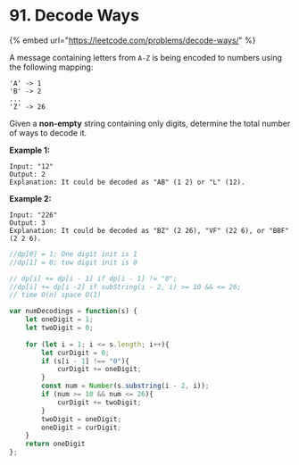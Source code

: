 # 91. Decode Ways

{% embed url="https://leetcode.com/problems/decode-ways/" %}



A message containing letters from `A-Z` is being encoded to numbers using the following mapping:

```text
'A' -> 1
'B' -> 2
...
'Z' -> 26
```

Given a **non-empty** string containing only digits, determine the total number of ways to decode it.

**Example 1:**

```text
Input: "12"
Output: 2
Explanation: It could be decoded as "AB" (1 2) or "L" (12).
```

**Example 2:**

```text
Input: "226"
Output: 3
Explanation: It could be decoded as "BZ" (2 26), "VF" (22 6), or "BBF" (2 2 6).

```

```javascript
//dp[0] = 1; One digit init is 1
//dp[1] = 0; tow digit init is 0

// dp[i] += dp[i - 1] if dp[i - 1] != "0";
//dp[i] += dp[i -2] if subString(i - 2, i) >= 10 && <= 26;
// time O(n) space O(1)

var numDecodings = function(s) {
    let oneDigit = 1;
    let twoDigit = 0;
    
    for (let i = 1; i <= s.length; i++){
        let curDigit = 0;
        if (s[i - 1] !== "0"){
            curDigit += oneDigit;
        }
        const num = Number(s.substring(i - 2, i));
        if (num >= 10 && num <= 26){
            curDigit += twoDigit;
        }
        twoDigit = oneDigit;
        oneDigit = curDigit;
    }
    return oneDigit
};
```

